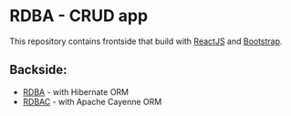 # RDBA - CRUD app

This repository contains frontside that build with <a href="https://reactjs.org/">ReactJS</a> and <a href="https://getbootstrap.com/">Bootstrap</a>.

Backside: 
-
* <a href="https://github.com/ykazlovich/RDBA">RDBA</a> - with Hibernate ORM
* <a href="https://github.com/ykazlovich/RDBAC">RDBAC</a> - with Apache Cayenne ORM
